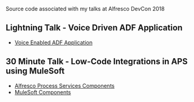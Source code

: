 
Source code associated with my talks at Alfresco DevCon 2018

## Lightning Talk - Voice Driven ADF Application
* [Voice Enabled ADF Application](https://github.com/cijujoseph/alfresco-devcon-2018-cijuj/tree/master/voice-enabled-adf-app)

## 30 Minute Talk - Low-Code Integrations in APS using MuleSoft
* [Alfresco Process Services Components](https://github.com/cijujoseph/alfresco-devcon-2018-cijuj/tree/master/aps-restapi-data-model)
* [MuleSoft Components](https://github.com/cijujoseph/alfresco-devcon-2018-cijuj/tree/master/mule-aps-adapter)


